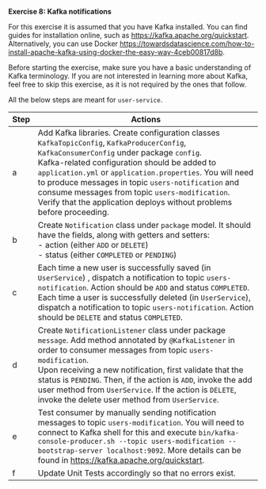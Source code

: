**Exercise 8: Kafka notifications**

For this exercise it is assumed that you have Kafka installed. You can find guides for installation online, such as https://kafka.apache.org/quickstart.
Alternatively, you can use Docker https://towardsdatascience.com/how-to-install-apache-kafka-using-docker-the-easy-way-4ceb00817d8b.

Before starting the exercise, make sure you have a basic understanding of Kafka terminology. If you are not interested in learning more about Kafka, feel free to skip this exercise, as it is not required by the ones that follow.

All the below steps are meant for `user-service`.

| Step | Actions                                                                                                                                                                                                                                                                                                                                                                                                                                           |
|------|---------------------------------------------------------------------------------------------------------------------------------------------------------------------------------------------------------------------------------------------------------------------------------------------------------------------------------------------------------------------------------------------------------------------------------------------------|
| a    | Add Kafka libraries. Create configuration classes `KafkaTopicConfig`, `KafkaProducerConfig`, `KafkaConsumerConfig` under package `config`. <br/> Kafka-related configuration should be added to `application.yml` or `application.properties`. You will need to produce messages in topic `users-notification` and consume messages from topic `users-modification`. <br/>Verify that the application deploys without problems before proceeding. |
| b    | Create `Notification` class under `package` model. It should have the fields, along with getters and setters:  <br/>- action (either `ADD` or `DELETE`)   <br/>- status (either `COMPLETED` or `PENDING`)                                                                                                                                                                                                                                         |
| c    | Each time a new user is successfully saved (in `UserService`) , dispatch a notification to topic `users-notification`. Action should be `ADD` and status `COMPLETED`.   <br/> Each time a user is successfully deleted (in `UserService`), dispatch a notification to topic `users-notification`. Action should be `DELETE` and status `COMPLETED`.                                                                                               |
| d    | Create `NotificationListener` class under package `message`. Add method annotated by `@KafkaListener` in order to consumer messages from topic `users-modification`.<br/> Upon receiving a new notification, first validate that the status is `PENDING`. Then, if the action is `ADD`, invoke the add user method from `UserService`. If the action is `DELETE`, invoke the delete user method from `UserService`.                               |
| e    | Test consumer by manually sending notification messages to topic `users-modification`. You will need to connect to Kafka shell for this and execute `bin/kafka-console-producer.sh --topic users-modification --bootstrap-server localhost:9092`. More details can be found in https://kafka.apache.org/quickstart.                                                                                                                               |
| f    | Update Unit Tests accordingly so that no errors exist.                                                                                                                                                                                                                                                                                                                                                                                            |